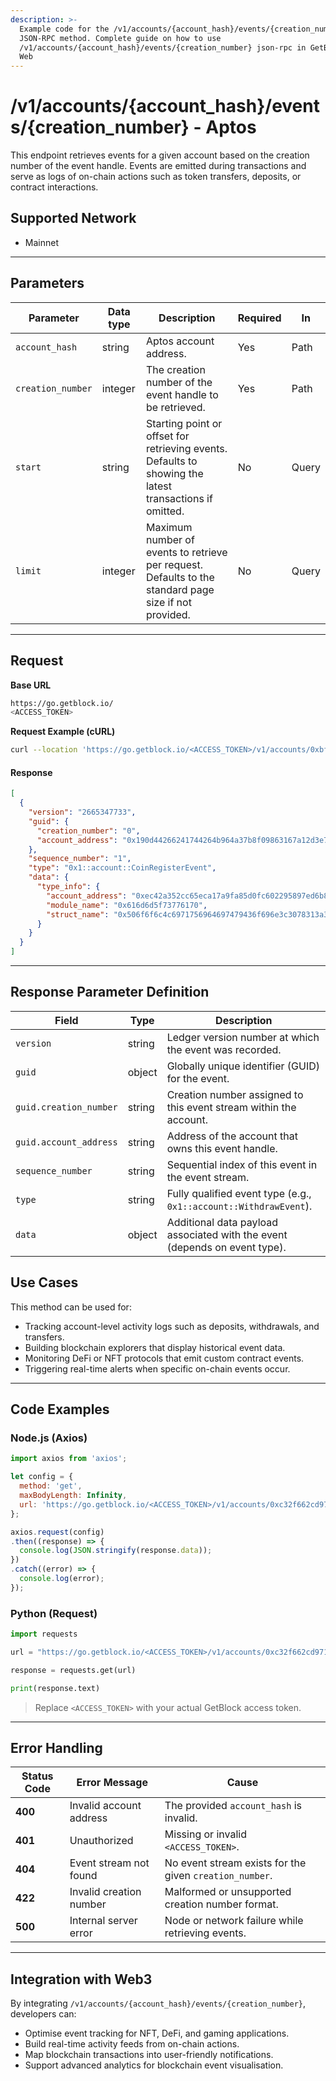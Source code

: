 ```yaml
---
description: >-
  Example code for the /v1/accounts/{account_hash}/events/{creation_number}
  JSON-RPC method. Сomplete guide on how to use
  /v1/accounts/{account_hash}/events/{creation_number} json-rpc in GetBlock.io
  Web
---
```


# /v1/accounts/{account\_hash}/events/{creation\_number} - Aptos

This endpoint retrieves events for a given account based on the creation number of the event handle. Events are emitted during transactions and serve as logs of on-chain actions such as token transfers, deposits, or contract interactions.

## Supported Network

* Mainnet

***

## Parameters

| Parameter         | Data type | Description                                                                                             | Required | In    |
| ----------------- | --------- | ------------------------------------------------------------------------------------------------------- | -------- | ----- |
| `account_hash`    | string    | Aptos account address.                                                                                  | Yes      | Path  |
| `creation_number` | integer   | The creation number of the event handle to be retrieved.                                                | Yes      | Path  |
| `start`           | string    | Starting point or offset for retrieving events. Defaults to showing the latest transactions if omitted. | No       | Query |
| `limit`           | integer   | Maximum number of events to retrieve per request. Defaults to the standard page size if not provided.   | No       | Query |

***

## Request

**Base URL**

```bash
https://go.getblock.io/
<ACCESS_TOKEN>
```

**Request Example (cURL)**

```bash
curl --location 'https://go.getblock.io/<ACCESS_TOKEN>/v1/accounts/0xbf9239be9eb7e7a3d8e4c1f36083464fd47e6bd1f82a43b7c0f7ee958705a52f/events/0'
```

#### Response

```json
[
  {
    "version": "2665347733",
    "guid": {
      "creation_number": "0",
      "account_address": "0x190d44266241744264b964a37b8f09863167a12d3e70cda39376cfb4e3561e12"
    },
    "sequence_number": "1",
    "type": "0x1::account::CoinRegisterEvent",
    "data": {
      "type_info": {
        "account_address": "0xec42a352cc65eca17a9fa85d0fc602295897ed6b8b8af6a6c79ef490eb8f9eba",
        "module_name": "0x616d6d5f73776170",
        "struct_name": "0x506f6f6c4c6971756964697479436f696e3c3078313a3a6170746f735f636f696e3a3a4170746f73436f696e2c203078663232626564653233376130376531323162353664393161343931656237626364666431663539303739323661396535383333386639363461303162313766613a3a61737365743a3a555344543e"
      }
    }
  }
]

```

***

## Response Parameter Definition

| Field                  | Type   | Description                                                                |
| ---------------------- | ------ | -------------------------------------------------------------------------- |
| `version`              | string | Ledger version number at which the event was recorded.                     |
| `guid`                 | object | Globally unique identifier (GUID) for the event.                           |
| `guid.creation_number` | string | Creation number assigned to this event stream within the account.          |
| `guid.account_address` | string | Address of the account that owns this event handle.                        |
| `sequence_number`      | string | Sequential index of this event in the event stream.                        |
| `type`                 | string | Fully qualified event type (e.g., `0x1::account::WithdrawEvent`).          |
| `data`                 | object | Additional data payload associated with the event (depends on event type). |

## Use Cases

This method can be used for:

* Tracking account-level activity logs such as deposits, withdrawals, and transfers.
* Building blockchain explorers that display historical event data.
* Monitoring DeFi or NFT protocols that emit custom contract events.
* Triggering real-time alerts when specific on-chain events occur.

***

## Code Examples

### Node.js (Axios)

```js
import axios from 'axios';

let config = {
  method: 'get',
  maxBodyLength: Infinity,
  url: 'https://go.getblock.io/<ACCESS_TOKEN>/v1/accounts/0xc32f662cd9718f02d8a8e5628f8f642fa27cd9b5f457b406ed734901a4939e34/events/0?limit=1&start=1'
};

axios.request(config)
.then((response) => {
  console.log(JSON.stringify(response.data));
})
.catch((error) => {
  console.log(error);
});
```

### Python (Request)

```python
import requests

url = "https://go.getblock.io/<ACCESS_TOKEN>/v1/accounts/0xc32f662cd9718f02d8a8e5628f8f642fa27cd9b5f457b406ed734901a4939e34/events/0?limit=1&start=1"

response = requests.get(url)

print(response.text)
```

> Replace `<ACCESS_TOKEN>` with your actual GetBlock access token.

***

## Error Handling

| Status Code | Error Message           | Cause                                                   |
| ----------- | ----------------------- | ------------------------------------------------------- |
| **400**     | Invalid account address | The provided `account_hash` is invalid.                 |
| **401**     | Unauthorized            | Missing or invalid `<ACCESS_TOKEN>`.                    |
| **404**     | Event stream not found  | No event stream exists for the given `creation_number`. |
| **422**     | Invalid creation number | Malformed or unsupported creation number format.        |
| **500**     | Internal server error   | Node or network failure while retrieving events.        |

***

## Integration with Web3

By integrating `/v1/accounts/{account_hash}/events/{creation_number}`, developers can:

* Optimise event tracking for NFT, DeFi, and gaming applications.
* Build real-time activity feeds from on-chain actions.
* Map blockchain transactions into user-friendly notifications.
* Support advanced analytics for blockchain event visualisation.
